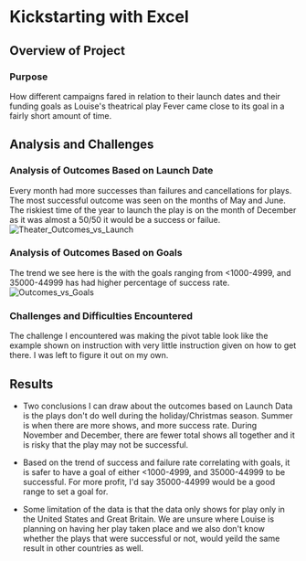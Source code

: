 # Kickstarting with Excel

## Overview of Project

### Purpose
How different campaigns fared in relation to their launch dates and their funding goals as Louise's theatrical play Fever came close to its goal in a fairly short amount of time.

## Analysis and Challenges

### Analysis of Outcomes Based on Launch Date
Every month had more successes than failures and cancellations for plays. The most successful outcome was seen on the months of May and June. The riskiest time of the year to launch the play is on the month of December as it was almost a 50/50 it would be a success or failue.
![Theater_Outcomes_vs_Launch](https://user-images.githubusercontent.com/98790082/152728524-95fb609d-c6ac-4948-b020-c662a984b834.png)


### Analysis of Outcomes Based on Goals
The trend we see here is the with the goals ranging from <1000-4999, and 35000-44999 has had higher percentage of success rate.
![Outcomes_vs_Goals](https://user-images.githubusercontent.com/98790082/152728544-41687a35-d32f-4ab7-82d7-df81d8a9fc41.png)


### Challenges and Difficulties Encountered
The challenge I encountered was making the pivot table look like the example shown on instruction with very little instruction given on how to get there. I was left to figure it out on my own.

## Results

- Two conclusions I can draw about the outcomes based on Launch Data is the plays don't do well during the holiday/Christmas season. Summer is when there are more shows, and more success rate. During November and December, there are fewer total shows all together and it is risky that the play may not be successful.

- Based on the trend of success and failure rate correlating with goals, it is safer to have a goal of either <1000-4999, and 35000-44999 to be successful. For more profit, I'd say 35000-44999 would be a good range to set a goal for.


- Some limitation of the data is that the data only shows for play only in the United States and Great Britain. We are unsure where Louise is planning on having her play taken place and we also don't know whether the plays that were successful or not, would yeild the same result in other countries as well.

 
